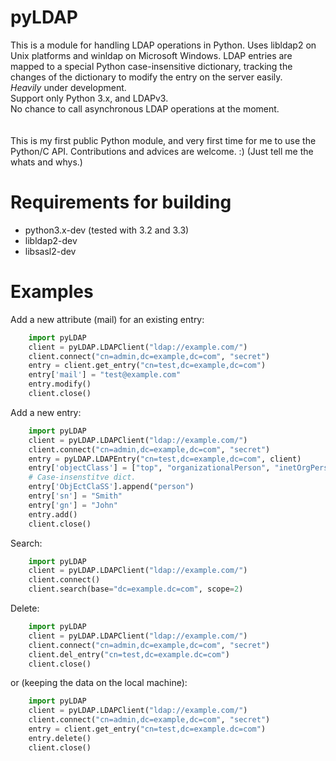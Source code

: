 pyLDAP
======

This is a module for handling LDAP operations in Python. Uses libldap2 on Unix platforms and winldap 
on Microsoft Windows. LDAP entries are mapped to a special Python case-insensitive dictionary, 
tracking the changes of the dictionary to modify the entry on the server easily.
<br/>*Heavily* under development. <br/>
Support only Python 3.x, and LDAPv3. <br/>
No chance to call asynchronous LDAP operations at the moment. <br/>
<br/>
<br/>
This is my first public Python module, and very first time for me to use the Python/C API.
Contributions and advices are welcome. :) (Just tell me the whats and whys.)  


Requirements for building
=========================

- python3.x-dev (tested with 3.2 and 3.3)
- libldap2-dev
- libsasl2-dev

Examples
========
Add a new attribute (mail) for an existing entry:
```python
    import pyLDAP
    client = pyLDAP.LDAPClient("ldap://example.com/")
    client.connect("cn=admin,dc=example,dc=com", "secret")
    entry = client.get_entry("cn=test,dc=example,dc=com")
    entry['mail'] = "test@example.com"
    entry.modify()
    client.close()
```
Add a new entry:
```python
    import pyLDAP
    client = pyLDAP.LDAPClient("ldap://example.com/")
    client.connect("cn=admin,dc=example,dc=com", "secret")
    entry = pyLDAP.LDAPEntry("cn=test,dc=example,dc=com", client)
    entry['objectClass'] = ["top", "organizationalPerson", "inetOrgPerson"]
    # Case-insenstitve dict.
    entry['ObjEctClaSS'].append("person")
    entry['sn'] = "Smith"
    entry['gn'] = "John"
    entry.add()
    client.close()
```
Search:
```python
    import pyLDAP
    client = pyLDAP.LDAPClient("ldap://example.com/")
    client.connect()
    client.search(base="dc=example.dc=com", scope=2)
```
Delete:
```python
    import pyLDAP
    client = pyLDAP.LDAPClient("ldap://example.com/")
    client.connect("cn=admin,dc=example,dc=com", "secret")
    client.del_entry("cn=test,dc=example.dc=com")
    client.close()
```
or (keeping the data on the local machine):
```python
    import pyLDAP
    client = pyLDAP.LDAPClient("ldap://example.com/")
    client.connect("cn=admin,dc=example,dc=com", "secret")
    entry = client.get_entry("cn=test,dc=example.dc=com")
    entry.delete()
    client.close()
```

